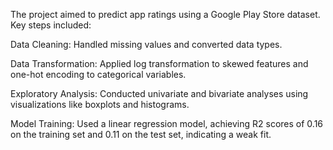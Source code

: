 The project aimed to predict app ratings using a Google Play Store dataset. Key steps included:

  Data Cleaning: Handled missing values and converted data types.

  Data Transformation: Applied log transformation to skewed features and one-hot encoding to categorical variables.

  Exploratory Analysis: Conducted univariate and bivariate analyses using visualizations like boxplots and histograms.

  Model Training: Used a linear regression model, achieving R2 scores of 0.16 on the training set and 0.11 on the test set, indicating a weak fit.
